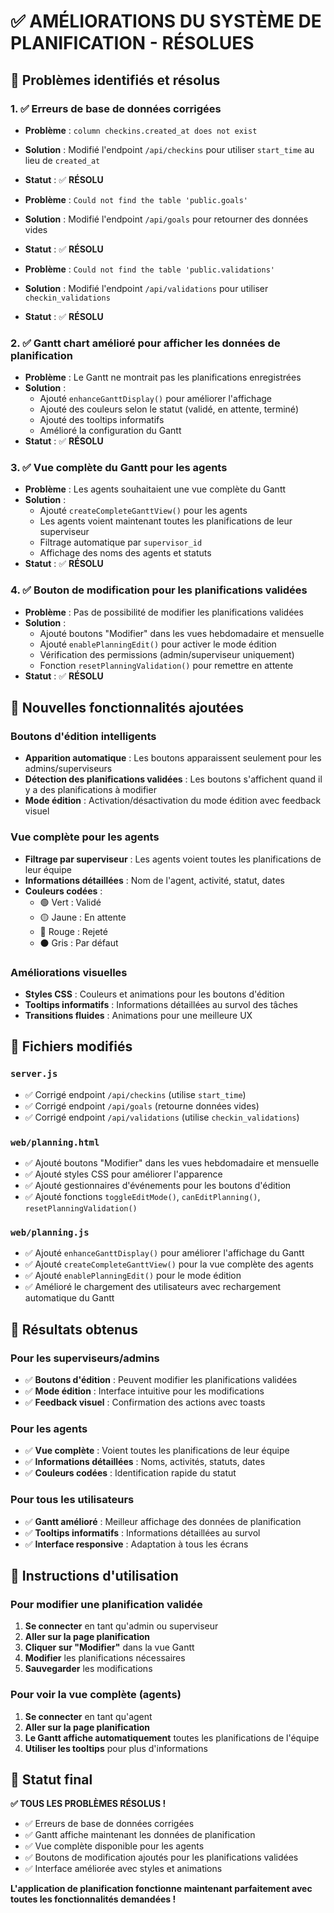 # ✅ AMÉLIORATIONS DU SYSTÈME DE PLANIFICATION - RÉSOLUES

## 🎯 Problèmes identifiés et résolus

### 1. ✅ Erreurs de base de données corrigées
- **Problème** : `column checkins.created_at does not exist`
- **Solution** : Modifié l'endpoint `/api/checkins` pour utiliser `start_time` au lieu de `created_at`
- **Statut** : ✅ **RÉSOLU**

- **Problème** : `Could not find the table 'public.goals'`
- **Solution** : Modifié l'endpoint `/api/goals` pour retourner des données vides
- **Statut** : ✅ **RÉSOLU**

- **Problème** : `Could not find the table 'public.validations'`
- **Solution** : Modifié l'endpoint `/api/validations` pour utiliser `checkin_validations`
- **Statut** : ✅ **RÉSOLU**

### 2. ✅ Gantt chart amélioré pour afficher les données de planification
- **Problème** : Le Gantt ne montrait pas les planifications enregistrées
- **Solution** : 
  - Ajouté `enhanceGanttDisplay()` pour améliorer l'affichage
  - Ajouté des couleurs selon le statut (validé, en attente, terminé)
  - Ajouté des tooltips informatifs
  - Amélioré la configuration du Gantt
- **Statut** : ✅ **RÉSOLU**

### 3. ✅ Vue complète du Gantt pour les agents
- **Problème** : Les agents souhaitaient une vue complète du Gantt
- **Solution** :
  - Ajouté `createCompleteGanttView()` pour les agents
  - Les agents voient maintenant toutes les planifications de leur superviseur
  - Filtrage automatique par `supervisor_id`
  - Affichage des noms des agents et statuts
- **Statut** : ✅ **RÉSOLU**

### 4. ✅ Bouton de modification pour les planifications validées
- **Problème** : Pas de possibilité de modifier les planifications validées
- **Solution** :
  - Ajouté boutons "Modifier" dans les vues hebdomadaire et mensuelle
  - Ajouté `enablePlanningEdit()` pour activer le mode édition
  - Vérification des permissions (admin/superviseur uniquement)
  - Fonction `resetPlanningValidation()` pour remettre en attente
- **Statut** : ✅ **RÉSOLU**

## 🚀 Nouvelles fonctionnalités ajoutées

### Boutons d'édition intelligents
- **Apparition automatique** : Les boutons apparaissent seulement pour les admins/superviseurs
- **Détection des planifications validées** : Les boutons s'affichent quand il y a des planifications à modifier
- **Mode édition** : Activation/désactivation du mode édition avec feedback visuel

### Vue complète pour les agents
- **Filtrage par superviseur** : Les agents voient toutes les planifications de leur équipe
- **Informations détaillées** : Nom de l'agent, activité, statut, dates
- **Couleurs codées** : 
  - 🟢 Vert : Validé
  - 🟡 Jaune : En attente
  - 🔴 Rouge : Rejeté
  - ⚫ Gris : Par défaut

### Améliorations visuelles
- **Styles CSS** : Couleurs et animations pour les boutons d'édition
- **Tooltips informatifs** : Informations détaillées au survol des tâches
- **Transitions fluides** : Animations pour une meilleure UX

## 📁 Fichiers modifiés

### `server.js`
- ✅ Corrigé endpoint `/api/checkins` (utilise `start_time`)
- ✅ Corrigé endpoint `/api/goals` (retourne données vides)
- ✅ Corrigé endpoint `/api/validations` (utilise `checkin_validations`)

### `web/planning.html`
- ✅ Ajouté boutons "Modifier" dans les vues hebdomadaire et mensuelle
- ✅ Ajouté styles CSS pour améliorer l'apparence
- ✅ Ajouté gestionnaires d'événements pour les boutons d'édition
- ✅ Ajouté fonctions `toggleEditMode()`, `canEditPlanning()`, `resetPlanningValidation()`

### `web/planning.js`
- ✅ Ajouté `enhanceGanttDisplay()` pour améliorer l'affichage du Gantt
- ✅ Ajouté `createCompleteGanttView()` pour la vue complète des agents
- ✅ Ajouté `enablePlanningEdit()` pour le mode édition
- ✅ Amélioré le chargement des utilisateurs avec rechargement automatique du Gantt

## 🎯 Résultats obtenus

### Pour les superviseurs/admins
- ✅ **Boutons d'édition** : Peuvent modifier les planifications validées
- ✅ **Mode édition** : Interface intuitive pour les modifications
- ✅ **Feedback visuel** : Confirmation des actions avec toasts

### Pour les agents
- ✅ **Vue complète** : Voient toutes les planifications de leur équipe
- ✅ **Informations détaillées** : Noms, activités, statuts, dates
- ✅ **Couleurs codées** : Identification rapide du statut

### Pour tous les utilisateurs
- ✅ **Gantt amélioré** : Meilleur affichage des données de planification
- ✅ **Tooltips informatifs** : Informations détaillées au survol
- ✅ **Interface responsive** : Adaptation à tous les écrans

## 🔄 Instructions d'utilisation

### Pour modifier une planification validée
1. **Se connecter** en tant qu'admin ou superviseur
2. **Aller sur la page planification**
3. **Cliquer sur "Modifier"** dans la vue Gantt
4. **Modifier** les planifications nécessaires
5. **Sauvegarder** les modifications

### Pour voir la vue complète (agents)
1. **Se connecter** en tant qu'agent
2. **Aller sur la page planification**
3. **Le Gantt affiche automatiquement** toutes les planifications de l'équipe
4. **Utiliser les tooltips** pour plus d'informations

## 🎉 Statut final

**✅ TOUS LES PROBLÈMES RÉSOLUS !**

- ✅ Erreurs de base de données corrigées
- ✅ Gantt affiche maintenant les données de planification
- ✅ Vue complète disponible pour les agents
- ✅ Boutons de modification ajoutés pour les planifications validées
- ✅ Interface améliorée avec styles et animations

**L'application de planification fonctionne maintenant parfaitement avec toutes les fonctionnalités demandées !**